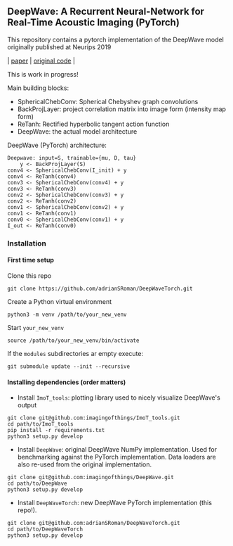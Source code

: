 ## DeepWave: A Recurrent Neural-Network for Real-Time Acoustic Imaging (PyTorch)


This repository contains a pytorch implementation of the DeepWave model originally published at Neurips 2019

| [paper](https://proceedings.neurips.cc/paper/2019/file/e9bf14a419d77534105016f5ec122d62-Paper.pdf) | [original code](https://github.com/imagingofthings/DeepWave) |

This is work in progress!

Main building blocks:
- SphericalChebConv: Spherical Chebyshev graph convolutions
- BackProjLayer: project correlation matrix into image form (intensity map form)
- ReTanh: Rectified hyperbolic tangent action function 
- DeepWave: the actual model architecture

DeepWave (PyTorch) architecture:
```
Deepwave: input=S, trainable={mu, D, tau}
    y <- BackProjLayer(S) 
conv4 <- SphericalChebConv(I_init) + y
conv4 <- ReTanh(conv4)
conv3 <- SphericalChebConv(conv4) + y
conv3 <- ReTanh(conv3)
conv2 <- SphericalChebConv(conv3) + y
conv2 <- ReTanh(conv2)
conv1 <- SphericalChebConv(conv2) + y
conv1 <- ReTanh(conv1)
conv0 <- SphericalChebConv(conv1) + y
I_out <- ReTanh(conv0)
```

### Installation

#### First time setup

Clone this repo
```
git clone https://github.com/adrianSRoman/DeepWaveTorch.git
```

Create a Python virtual environment
```
python3 -m venv /path/to/your_new_venv
```

Start `your_new_venv`
```
source /path/to/your_new_venv/bin/activate
```

If the `modules` subdirectories ar empty execute:
```
git submodule update --init --recursive
```

#### Installing dependencies (order matters)

- Install `ImoT_tools`: plotting library used to nicely visualize DeepWave's output
```
git clone git@github.com:imagingofthings/ImoT_tools.git
cd path/to/ImoT_tools
pip install -r requirements.txt
python3 setup.py develop
```

- Install `DeepWave`: original DeepWave NumPy implementation. Used for benchmarking against the PyTorch implementation. Data loaders are also re-used from the original implementation. 
```
git clone git@github.com:imagingofthings/DeepWave.git
cd path/to/DeepWave
python3 setup.py develop
```

- Install `DeepWaveTorch`: new DeepWave PyTorch implementation (this repo!).
```
git clone git@github.com:adrianSRoman/DeepWaveTorch.git    
cd path/to/DeepWaveTorch
python3 setup.py develop
```



